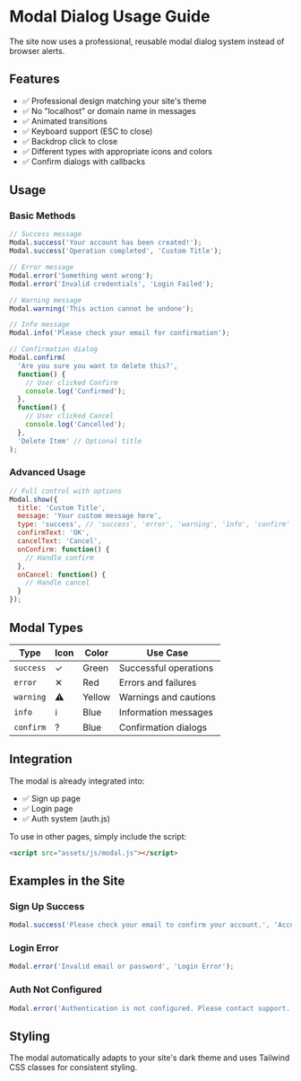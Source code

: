 # Modal Dialog Usage Guide

The site now uses a professional, reusable modal dialog system instead of browser alerts.

## Features

- ✅ Professional design matching your site's theme
- ✅ No "localhost" or domain name in messages
- ✅ Animated transitions
- ✅ Keyboard support (ESC to close)
- ✅ Backdrop click to close
- ✅ Different types with appropriate icons and colors
- ✅ Confirm dialogs with callbacks

## Usage

### Basic Methods

```javascript
// Success message
Modal.success('Your account has been created!');
Modal.success('Operation completed', 'Custom Title');

// Error message
Modal.error('Something went wrong');
Modal.error('Invalid credentials', 'Login Failed');

// Warning message
Modal.warning('This action cannot be undone');

// Info message
Modal.info('Please check your email for confirmation');

// Confirmation dialog
Modal.confirm(
  'Are you sure you want to delete this?',
  function() {
    // User clicked Confirm
    console.log('Confirmed');
  },
  function() {
    // User clicked Cancel
    console.log('Cancelled');
  },
  'Delete Item' // Optional title
);
```

### Advanced Usage

```javascript
// Full control with options
Modal.show({
  title: 'Custom Title',
  message: 'Your custom message here',
  type: 'success', // 'success', 'error', 'warning', 'info', 'confirm'
  confirmText: 'OK',
  cancelText: 'Cancel',
  onConfirm: function() {
    // Handle confirm
  },
  onCancel: function() {
    // Handle cancel
  }
});
```

## Modal Types

| Type | Icon | Color | Use Case |
|------|------|-------|----------|
| `success` | ✓ | Green | Successful operations |
| `error` | ✕ | Red | Errors and failures |
| `warning` | ⚠ | Yellow | Warnings and cautions |
| `info` | ℹ | Blue | Information messages |
| `confirm` | ? | Blue | Confirmation dialogs |

## Integration

The modal is already integrated into:
- ✅ Sign up page
- ✅ Login page
- ✅ Auth system (auth.js)

To use in other pages, simply include the script:
```html
<script src="assets/js/modal.js"></script>
```

## Examples in the Site

### Sign Up Success
```javascript
Modal.success('Please check your email to confirm your account.', 'Account Created');
```

### Login Error
```javascript
Modal.error('Invalid email or password', 'Login Error');
```

### Auth Not Configured
```javascript
Modal.error('Authentication is not configured. Please contact support.');
```

## Styling

The modal automatically adapts to your site's dark theme and uses Tailwind CSS classes for consistent styling.
